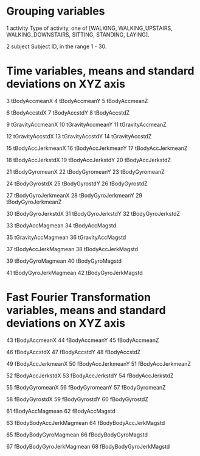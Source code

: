 # Grouping variables
 1 activity
 Type of activity, one of [WALKING, WALKING_UPSTAIRS, WALKING_DOWNSTAIRS, SITTING, STANDING, LAYING].
 
 2 subject
 Subject ID, in the range 1 - 30.

# Time variables, means and standard deviations on XYZ axis
 3 tBodyAccmeanX
 4 tBodyAccmeanY
 5 tBodyAccmeanZ
 
 6 tBodyAccstdX
 7 tBodyAccstdY
 8 tBodyAccstdZ
 
 9 tGravityAccmeanX
10 tGravityAccmeanY
11 tGravityAccmeanZ


12 tGravityAccstdX
13 tGravityAccstdY
14 tGravityAccstdZ


15 tBodyAccJerkmeanX
16 tBodyAccJerkmeanY
17 tBodyAccJerkmeanZ


18 tBodyAccJerkstdX
19 tBodyAccJerkstdY
20 tBodyAccJerkstdZ


21 tBodyGyromeanX
22 tBodyGyromeanY
23 tBodyGyromeanZ


24 tBodyGyrostdX
25 tBodyGyrostdY
26 tBodyGyrostdZ


27 tBodyGyroJerkmeanX
28 tBodyGyroJerkmeanY
29 tBodyGyroJerkmeanZ


30 tBodyGyroJerkstdX
31 tBodyGyroJerkstdY
32 tBodyGyroJerkstdZ


33 tBodyAccMagmean
34 tBodyAccMagstd

35 tGravityAccMagmean
36 tGravityAccMagstd

37 tBodyAccJerkMagmean
38 tBodyAccJerkMagstd

39 tBodyGyroMagmean
40 tBodyGyroMagstd

41 tBodyGyroJerkMagmean
42 tBodyGyroJerkMagstd

# Fast Fourier Transformation variables, means and standard deviations on XYZ axis
43 fBodyAccmeanX
44 fBodyAccmeanY
45 fBodyAccmeanZ

46 fBodyAccstdX
47 fBodyAccstdY
48 fBodyAccstdZ

49 fBodyAccJerkmeanX
50 fBodyAccJerkmeanY
51 fBodyAccJerkmeanZ

52 fBodyAccJerkstdX
53 fBodyAccJerkstdY
54 fBodyAccJerkstdZ

55 fBodyGyromeanX
56 fBodyGyromeanY
57 fBodyGyromeanZ

58 fBodyGyrostdX
59 fBodyGyrostdY
60 fBodyGyrostdZ

61 fBodyAccMagmean
62 fBodyAccMagstd

63 fBodyBodyAccJerkMagmean
64 fBodyBodyAccJerkMagstd

65 fBodyBodyGyroMagmean
66 fBodyBodyGyroMagstd

67 fBodyBodyGyroJerkMagmean
68 fBodyBodyGyroJerkMagstd
